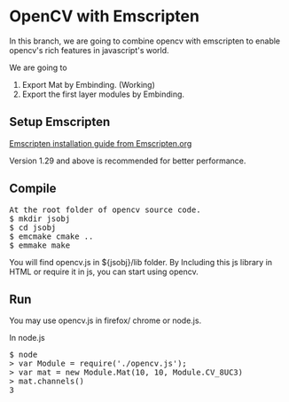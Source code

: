 # OpenCV with Emscripten
In this branch, we are going to combine opencv with emscripten to enable opencv's rich features in javascript's world.

We are going to

1. Export Mat by Embinding. (Working)
2. Export the first layer modules by Embinding.

## Setup Emscripten
[Emscripten installation guide from Emscripten.org](http://kripken.github.io/emscripten-site/docs/getting_started/downloads.html)

Version 1.29 and above is recommended for better performance.

## Compile

<pre>
At the root folder of opencv source code.
$ mkdir jsobj
$ cd jsobj
$ emcmake cmake ..
$ emmake make
</pre>

You will find opencv.js in ${jsobj}/lib folder. By Including this js library in HTML or require it in js, you can start using opencv.

## Run
You may use opencv.js in firefox/ chrome or node.js.

In node.js
<pre>
$ node
> var Module = require('./opencv.js');
> var mat = new Module.Mat(10, 10, Module.CV_8UC3)
> mat.channels()
3
</pre>
